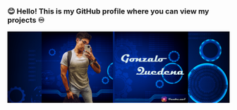 ### 😊 Hello! This is my GitHub profile where you can view my projects ♾️
![banner-github-quedena](https://raw.githubusercontent.com/GonzaloQuedena/GonzaloQuedena/main/src/banner-github-quedena.png)

<!--
**GonzaloQuedena/GonzaloQuedena** is a ✨ _special_ ✨ repository because its `README.md` (this file) appears on your GitHub profile.

Here are some ideas to get you started:

- 🔭 I’m currently working on ...
- 🌱 I’m currently learning ...
- 👯 I’m looking to collaborate on ...
- 🤔 I’m looking for help with ...
- 💬 Ask me about ...
- 📫 How to reach me: ...
- 😄 Pronouns: ...
- ⚡ Fun fact: ...
-->
